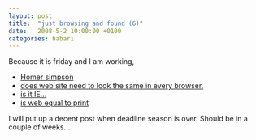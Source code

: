 ```yaml
---
layout: post
title:  "just browsing and found (6)"
date:   2008-5-2 10:00:00 +0100
categories: habari
---
```

<p>Because it is friday and I am working,</p>
<ul>
<li><a href="http://nedbatchelder.com/blog/200805/css_homer_animated.html">Homer simpson</a></li>
<li><a href="http://dowebsitesneedtolookexactlythesameineverybrowser.com/">does web site need to look the same in every browser.</a></li>
<li><a href="http://isitafuckingirritatingbrowser.com/">is it IE...</a></li><li><a href="http://iswebequaltoprint.com/">is web equal to print</a></li></ul><p>I will put up a decent post when deadline season is over. Should be in a couple of weeks...</p>
